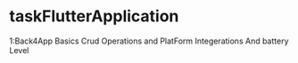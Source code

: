# taskFlutterApplication
1:Back4App Basics Crud Operations and PlatForm Integerations And battery Level 
